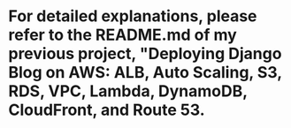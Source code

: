 # For detailed explanations, please refer to the README.md of my previous project, "Deploying Django Blog on AWS: ALB, Auto Scaling, S3, RDS, VPC, Lambda, DynamoDB, CloudFront, and Route 53.